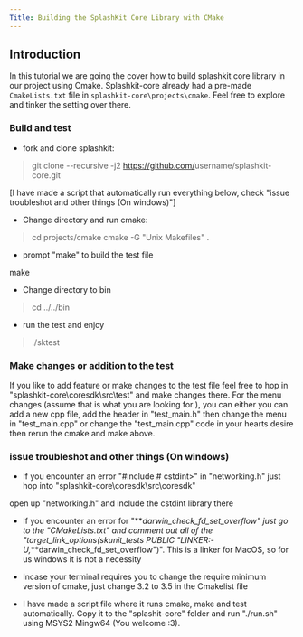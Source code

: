 ```yaml
---
Title: Building the SplashKit Core Library with CMake
---
```


## Introduction

In this tutorial we are going the cover how to build splashkit core library in our project using
Cmake. Splashkit-core already had a pre-made `CmakeLists.txt` file in
`splashkit-core\projects\cmake`. Feel free to explore and tinker the setting over there.

### Build and test

- fork and clone splashkit:

> git clone --recursive -j2 <https://github.com/>username/splashkit-core.git

[I have made a script that automatically run everything below, check "issue troubleshot and other
things (On windows)"]

- Change directory and run cmake:

> cd projects/cmake cmake -G "Unix Makefiles" .

- prompt "make" to build the test file

make

- Change directory to bin

> cd ../../bin

- run the test and enjoy

> ./sktest

### Make changes or addition to the test

If you like to add feature or make changes to the test file feel free to hop in
"splashkit-core\coresdk\src\test" and make changes there. For the menu changes (assume that is what
you are looking for ), you can either you can add a new cpp file, add the header in "test_main.h"
then change the menu in "test_main.cpp" or change the "test_main.cpp" code in your hearts desire
then rerun the cmake and make above.

### issue troubleshot and other things (On windows)

- If you encounter an error "#include # cstdint>" in "networking.h" just hop into
  "splashkit-core\coresdk\src\coresdk"

open up "networking.h" and include the cstdint library there

- If you encounter an error for "**_darwin_check_fd_set_overflow" just go to the "CMakeLists.txt"
  and comment out all of the "target_link_options(skunit_tests PUBLIC
  "LINKER:-U,_**darwin_check_fd_set_overflow")". This is a linker for MacOS, so for us windows it is
  not a necessity

- Incase your terminal requires you to change the require minimum version of cmake, just change 3.2
  to 3.5 in the Cmakelist file

- I have made a script file where it runs cmake, make and test automatically. Copy it to the
  "splashit-core" folder and run "./run.sh" using MSYS2 Mingw64 (You welcome :3).
